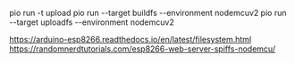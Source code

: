 pio run -t upload
pio run --target buildfs --environment nodemcuv2 
pio run --target uploadfs --environment nodemcuv2



https://arduino-esp8266.readthedocs.io/en/latest/filesystem.html
https://randomnerdtutorials.com/esp8266-web-server-spiffs-nodemcu/